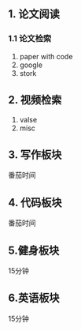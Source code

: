 ## 1. 论文阅读

### 1.1 论文检索
1. paper with code
2. google
3. stork



## 2. 视频检索
1. valse
2. misc


## 3. 写作板块
番茄时间

## 4. 代码板块
番茄时间

## 5.健身板块
15分钟
## 6.英语板块
15分钟

